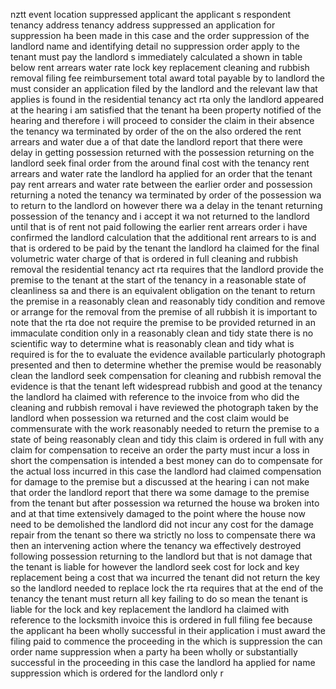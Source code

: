 nztt event location suppressed applicant the applicant s respondent tenancy address tenancy address suppressed an application for suppression ha been made in this case and the order suppression of the landlord name and identifying detail no suppression order apply to the tenant must pay the landlord s immediately calculated a shown in table below rent arrears water rate lock key replacement cleaning and rubbish removal filing fee reimbursement total award total payable by to landlord the must consider an application filed by the landlord and the relevant law that applies is found in the residential tenancy act rta only the landlord appeared at the hearing i am satisfied that the tenant ha been property notified of the hearing and therefore i will proceed to consider the claim in their absence the tenancy wa terminated by order of the on the also ordered the rent arrears and water due a of that date the landlord report that there were delay in getting possession returned with the possession returning on the landlord seek final order from the around final cost with the tenancy rent arrears and water rate the landlord ha applied for an order that the tenant pay rent arrears and water rate between the earlier order and possession returning a noted the tenancy wa terminated by order of the possession wa to return to the landlord on however there wa a delay in the tenant returning possession of the tenancy and i accept it wa not returned to the landlord until that is of rent not paid following the earlier rent arrears order i have confirmed the landlord calculation that the additional rent arrears to is and that is ordered to be paid by the tenant the landlord ha claimed for the final volumetric water charge of that is ordered in full cleaning and rubbish removal the residential tenancy act rta requires that the landlord provide the premise to the tenant at the start of the tenancy in a reasonable state of cleanliness sa and there is an equivalent obligation on the tenant to return the premise in a reasonably clean and reasonably tidy condition and remove or arrange for the removal from the premise of all rubbish it is important to note that the rta doe not require the premise to be provided returned in an immaculate condition only in a reasonably clean and tidy state there is no scientific way to determine what is reasonably clean and tidy what is required is for the to evaluate the evidence available particularly photograph presented and then to determine whether the premise would be reasonably clean the landlord seek compensation for cleaning and rubbish removal the evidence is that the tenant left widespread rubbish and good at the tenancy the landlord ha claimed with reference to the invoice from who did the cleaning and rubbish removal i have reviewed the photograph taken by the landlord when possession wa returned and the cost claim would be commensurate with the work reasonably needed to return the premise to a state of being reasonably clean and tidy this claim is ordered in full with any claim for compensation to receive an order the party must incur a loss in short the compensation is intended a best money can do to compensate for the actual loss incurred in this case the landlord had claimed compensation for damage to the premise but a discussed at the hearing i can not make that order the landlord report that there wa some damage to the premise from the tenant but after possession wa returned the house wa broken into and at that time extensively damaged to the point where the house now need to be demolished the landlord did not incur any cost for the damage repair from the tenant so there wa strictly no loss to compensate there wa then an intervening action where the tenancy wa effectively destroyed following possession returning to the landlord but that is not damage that the tenant is liable for however the landlord seek cost for lock and key replacement being a cost that wa incurred the tenant did not return the key so the landlord needed to replace lock the rta requires that at the end of the tenancy the tenant must return all key failing to do so mean the tenant is liable for the lock and key replacement the landlord ha claimed with reference to the locksmith invoice this is ordered in full filing fee because the applicant ha been wholly successful in their application i must award the filing paid to commence the proceeding in the which is suppression the can order name suppression when a party ha been wholly or substantially successful in the proceeding in this case the landlord ha applied for name suppression which is ordered for the landlord only r